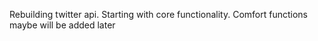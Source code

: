 Rebuilding twitter api.
Starting with core functionality. Comfort functions maybe will be added later